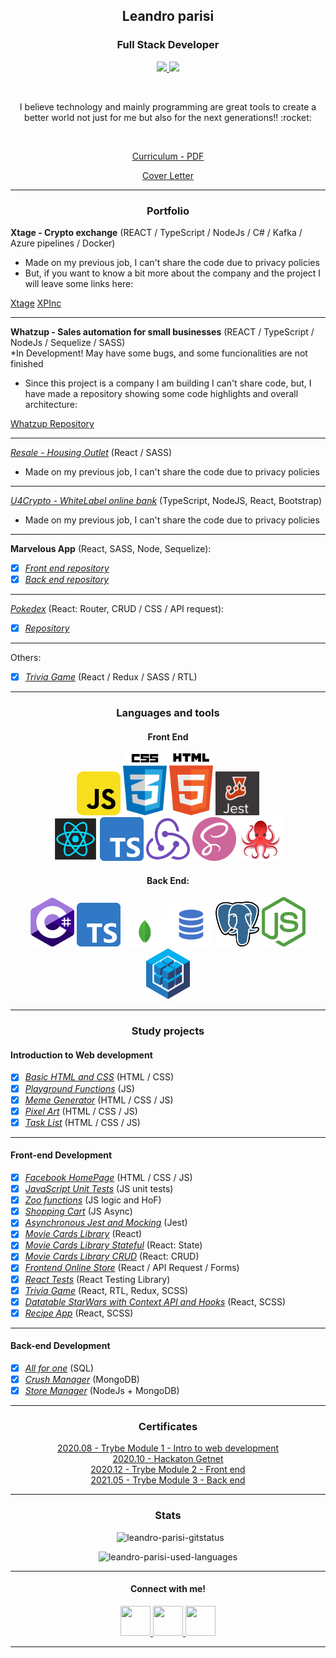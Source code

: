 <h2 align="center">Leandro parisi</h2>
<h3 align="center">Full Stack Developer</h3>
<p align="center">
  <a href="https://www.linkedin.com/in/leandro-parisi/" target="_blank" >
    <img src="https://i.ibb.co/Kx2GSrT/linkedin.png" width="35px">
  </a>
  <a href="https://www.instagram.com/nomade.sobre.rodas/" target="_blank" >
    <img src="https://cdn.icon-icons.com/icons2/1211/PNG/512/1491579602-yumminkysocialmedia36_83067.png" width="35px">
  </a> 
</p>
<br />
<p align="center">
  I believe technology and mainly programming are great tools to create a better world not just for me but also for the next generations!! :rocket:
</p>
<br />
<p align="center">
  <a href="https://raw.githubusercontent.com/leandroparisi/leandroparisi/main/archives/[LeandroParisi]_CV.pdf" target="_blank">
    Curriculum - PDF
  </a>
</p>
<p align="center">
  <a href="https://raw.githubusercontent.com/leandroparisi/leandroparisi/main/archives/[LeandroParisi]_CoverLetter.pdf" target="_blank">
    Cover Letter
  </a>
</p>

<hr />

<h3 align="center">Portfolio</h3>

<b>Xtage - Crypto exchange</b> (REACT / TypeScript / NodeJs / C# / Kafka / Azure pipelines / Docker) 
<br>
* Made on my previous job, I can't share the code due to privacy policies
* But, if you want to know a bit more about the company and the project I will leave some links here:

[Xtage](https://www.linkedin.com/safety/go?url=https%3A%2F%2Fcrypto.news%2Fbrazils-xp-investimentos-launches-xtage-crypto-trading-platform%2F&trk=flagship-messaging-web&messageThreadUrn=urn%3Ali%3AmessagingThread%3A2-MjhhNmRiMTYtNDcxMy00YzUyLWE2YzgtZDE3NTI4NGE2YzIzXzAxMw%3D%3D&lipi=urn%3Ali%3Apage%3Ad_flagship3_feed%3BI1T9AVFMR4OhSqjDeQeb%2BQ%3D%3D)
[XPInc](https://www.linkedin.com/safety/go?url=https%3A%2F%2Finvestors.xpinc.com%2Fen%2Fnews-events%2Fpress-releases%2F&trk=flagship-messaging-web&messageThreadUrn=urn%3Ali%3AmessagingThread%3A2-MjhhNmRiMTYtNDcxMy00YzUyLWE2YzgtZDE3NTI4NGE2YzIzXzAxMw%3D%3D&lipi=urn%3Ali%3Apage%3Ad_flagship3_feed%3BI1T9AVFMR4OhSqjDeQeb%2BQ%3D%3D)
_____

<b>Whatzup - Sales automation for small businesses</b> (REACT / TypeScript / NodeJs / Sequelize / SASS) 
<br>
*In Development! May have some bugs, and some funcionalities are not finished
<br>
* Since this project is a company I am building I can't share code, but, I have made a repository showing some code highlights and overall architecture:

[Whatzup Repository](https://github.com/LeandroParisi/PrivatePortfolio-WhatsappBot)
_____

_[Resale - Housing Outlet](https://resale.com.br/)_ (React / SASS) 
<br>
* Made on my previous job, I can't share the code due to privacy policies


_____

_[U4Crypto - WhiteLabel online bank](https://u4crypto.com/)_ (TypeScript, NodeJS, React, Bootstrap) 
<br>
* Made on my previous job, I can't share the code due to privacy policies

_____

 <b>Marvelous App</b> (React, SASS, Node, Sequelize):
- [x] _[Front end repository](https://github.com/LeandroParisi/case-stone-front)_
- [x] _[Back end repository](https://github.com/LeandroParisi/caseStone_MarvelousApp_Back)_ 

_____

_[Pokedex](https://leandroparisi.github.io/pokedex/)_  (React: Router, CRUD / CSS / API request):
- [x] _[Repository](https://github.com/LeandroParisi/pokedex)_ 

_____

Others:
- [x] _[Trivia Game](https://github.com/LeandroParisi/A1.trivia-game)_ (React / Redux / SASS / RTL)

<hr />

<h3 align="center">Languages and tools</h3>


<div style="margin: auto">
  <h4 align="center">Front End</h4>
  <div align="center">
    <img src="https://raw.githubusercontent.com/leandroparisi/leandroparisi/main/assets/JavaScript-icon.png" alt="JavaScript" width="70px"/>
    <img src="https://raw.githubusercontent.com/leandroparisi/leandroparisi/main/assets/Css-icon.png" alt="CSS" width="70px"/>
    <img src="https://raw.githubusercontent.com/leandroparisi/leandroparisi/main/assets/Html-icon.png" alt="HTML" width="70px"/>
    <img src="https://raw.githubusercontent.com/leandroparisi/leandroparisi/main/assets/Jest-icon.png" alt="Jest" width="70px"/>
  </div>
  <div align="center">
    <img src="https://raw.githubusercontent.com/leandroparisi/leandroparisi/main/assets/React-icon.png" alt="React" width="70px"/>
    <img src="https://raw.githubusercontent.com/leandroparisi/leandroparisi/main/assets/ts-icon.png" alt="TypeScript" width="70px"/>
    <img src="https://raw.githubusercontent.com/leandroparisi/leandroparisi/main/assets/Redux-icon.png" alt="Redux" width="70px"/>
    <img src="https://raw.githubusercontent.com/leandroparisi/leandroparisi/main/assets/Sass-icon.png" alt="Sass" width="70px"/>
    <img src="https://raw.githubusercontent.com/leandroparisi/leandroparisi/main/assets/reactTestingLibrary-logo.png" alt="reactTestingLibrary" width="70px"/>
  </div>
  <h4 align="center">Back End:</h4>
  <div align="center">
    <img src="https://raw.githubusercontent.com/leandroparisi/leandroparisi/main/assets/c-sharp.png" alt="CSharp" width="70px"/>
    <img src="https://raw.githubusercontent.com/leandroparisi/leandroparisi/main/assets/ts-icon.png" alt="TypeScript" width="70px"/>
    <img src="https://raw.githubusercontent.com/leandroparisi/leandroparisi/main/assets/mongoDB.png" alt="mongoDB" width="70px"/>
    <img src="https://raw.githubusercontent.com/leandroparisi/leandroparisi/main/assets/mySQL.png" alt="mySQL" width="70px"/>
    <img src="https://raw.githubusercontent.com/leandroparisi/leandroparisi/main/assets/postgres-icon.png" alt="Postgress" width="70px"/>
    <img src="https://raw.githubusercontent.com/leandroparisi/leandroparisi/main/assets/nodejs_logo.png" alt="nodejs_logo" width="70px"/>
    <img src="https://raw.githubusercontent.com/leandroparisi/leandroparisi/main/assets/sequelize.svg" alt="sequelize" width="70px"/>
  </div>
</div>

<hr />

<h3 align="center">Study projects</h3>
<h4>Introduction to Web development</h4>

- [x] _[Basic HTML and CSS](https://leandroparisi.github.io/B1.lessons-learned/)_ (HTML / CSS)
- [x] _[Playground Functions](https://github.com/LeandroParisi/playground-functions)_ (JS)
- [x] _[Meme Generator](https://leandroparisi.github.io/B3.meme-generator/)_ (HTML / CSS / JS)
- [x] _[Pixel Art](https://leandroparisi.github.io/B4.pixel-art/)_ (HTML / CSS / JS)
- [x] _[Task List](https://leandroparisi.github.io/B5.todo-list/)_ (HTML / CSS / JS)
<hr />

<h4>Front-end Development</h4>

- [x] _[Facebook HomePage](https://leandroparisi.github.io/B6.facebook-homePage/)_ (HTML / CSS / JS)
- [x] _[JavaScript Unit Tests](https://github.com/LeandroParisi/B7.js-unit-tests)_ (JS unit tests)
- [x] _[Zoo functions](https://github.com/LeandroParisi/B8.zoo-functions)_ (JS logic and HoF)
- [x] _[Shopping Cart](https://leandroparisi.github.io/B9.shopping-cart/)_ (JS Async)
- [x] _[Asynchronous Jest and Mocking](https://github.com/LeandroParisi/B10.asynchronous-jest-and-mock)_ (Jest)
- [x] _[Movie Cards Library](https://leandroparisi.github.io/B11.movie-card-library/)_ (React)
- [x] _[Movie Cards Library Stateful](https://leandroparisi.github.io/B12.movie-cards-library-stateful/)_ (React: State)
- [x] _[Movie Cards Library CRUD](https://leandroparisi.github.io/B13.movie-card-library-crud/)_ (React: CRUD)
- [x] _[Frontend Online Store](https://leandroparisi.github.io/B14.online-store/)_ (React / API Request / Forms)
- [x] _[React Tests](https://github.com/LeandroParisi/B15.react-testing-library)_ (React Testing Library)
- [x] _[Trivia Game](https://github.com/tryber/sd-06-project-trivia-react-redux/pull/71)_ (React, RTL, Redux, SCSS)
- [x] _[Datatable StarWars with Context API and Hooks](https://github.com/tryber/sd-06-project-starwars-datatable-hooks/pull/38)_ (React, SCSS)
- [x] _[Recipe App](https://github.com/tryber/sd-06-project-recipes-app/pull/42)_ (React, SCSS)
<hr />

<h4>Back-end Development</h4>

- [x] _[All for one](https://github.com/tryber/sd-06-mysql-all-for-one/pull/7)_ (SQL)
- [x] _[Crush Manager](https://github.com/tryber/sd-06-crush-manager/pull/41)_ (MongoDB)
- [x] _[Store Manager](https://github.com/tryber/sd-06-store-manager/pull/19)_ (NodeJs + MongoDB)

<hr />

<h3 align="center">Certificates</h4>
<p align="center">
  <a href="https://raw.githubusercontent.com/leandroparisi/leandroparisi/main/archives/Certificates/2020.08.01-Trybe_Certificado_Módulo_1.pdf" target="_blank">
    2020.08 - Trybe Module 1 - Intro to web development
  </a>
  <br />
  <a href="https://raw.githubusercontent.com/leandroparisi/leandroparisi/main/archives/Certificates/2020.10.21-Hackaton_Getnet.pdf" target="_blank">
    2020.10 - Hackaton Getnet
  </a>
  <br />
  <a href="https://raw.githubusercontent.com/leandroparisi/leandroparisi/main/archives/Certificates/2020.12.01-Trybe_Certificado_Módulo_2.pdf" target="_blank">
    2020.12 - Trybe Module 2 - Front end
  </a>
  <br />
  <a href="https://raw.githubusercontent.com/leandroparisi/leandroparisi/main/archives/Certificates/2021.05.21-Trybe_Certificado_Módulo_3.pdf" target="_blank">
    2021.05 - Trybe Module 3 - Back end
  </a>
</p>
<hr />

<h3 align="center">Stats</h3>

  <p align="center">&nbsp;
      <img src="https://github-readme-stats.vercel.app/api?username=leandroparisi&count_private=true&show_icons=true&theme=graywhite&icon_color=268bd2&title_color=268bd2" alt="leandro-parisi-gitstatus" />
  </p>
  <p align="center">
      <img src="https://github-readme-stats.vercel.app/api/top-langs/?username=leandroparisi&layout=compact&theme=graywhite&title_color=268bd2" alt="leandro-parisi-used-languages" />
  </p>

<hr />

<h4 align="center">Connect with me!</h4>
<p align="center">
  <a href="https://www.linkedin.com/in/leandro-parisi/" target="_blank" >
    <img src="https://i.ibb.co/Kx2GSrT/linkedin.png" width="48px" height="48px">
  </a>
  <a href="https://github.com/leandroparisi" target="_blank" >
    <img src="https://cdn.iconscout.com/icon/free/png-256/github-108-438008.png" width="48px" height="48px">
  </a> 
  <a href="https://www.instagram.com/leandroparisi.art/" target="_blank" >
    <img src="https://cdn.icon-icons.com/icons2/1211/PNG/512/1491579602-yumminkysocialmedia36_83067.png" width="48px" height="48px">
  </a> 
</p>

<hr />
<br />
